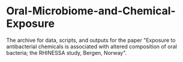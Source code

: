 # Oral-Microbiome-and-Chemical-Exposure
The archive for data, scripts, and outputs for the paper "Exposure to antibacterial chemicals is associated with altered composition of oral bacteria; the RHINESSA study, Bergen, Norway".
